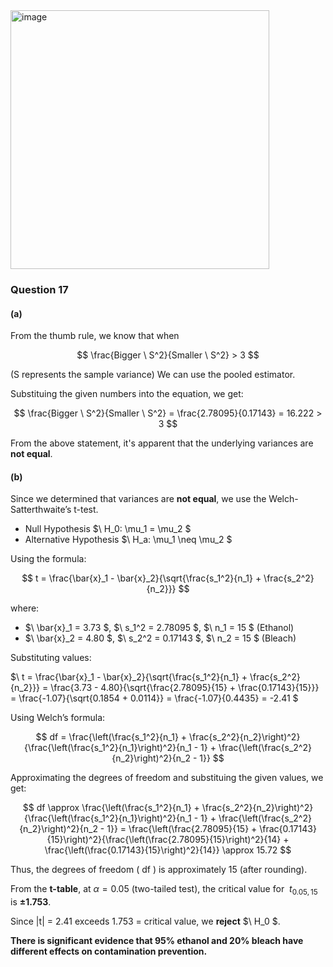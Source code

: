 <img width="414" alt="image" src="https://github.com/user-attachments/assets/a9c1eb73-7c31-451a-ba8d-7696b3144874" />

### Question 17
#### (a) 
From the thumb rule, we know that when

$$
\frac{Bigger \ S^2}{Smaller \ S^2} > 3
$$

(S represents the sample variance)
We can use the pooled estimator.

Substituing the given numbers into the equation, we get:

$$
\frac{Bigger \ S^2}{Smaller \ S^2} = \frac{2.78095}{0.17143} = 16.222 > 3
$$

From the above statement, it's apparent that the underlying variances are **not equal**.

#### (b)

Since we determined that variances are **not equal**, we use the Welch-Satterthwaite’s t-test.
- Null Hypothesis $\ H_0: \mu_1 = \mu_2 \$
- Alternative Hypothesis $\ H_a: \mu_1 \neq \mu_2 \$

Using the formula:

  $$
  t = \frac{\bar{x}_1 - \bar{x}_2}{\sqrt{\frac{s_1^2}{n_1} + \frac{s_2^2}{n_2}}}
  $$
  
where:
  - $\ \bar{x}_1 = 3.73 \$, $\ s_1^2 = 2.78095 \$, $\ n_1 = 15 \$
    (Ethanol)
  - $\ \bar{x}_2 = 4.80 \$, $\ s_2^2 = 0.17143 \$, $\ n_2 = 15 \$
    (Bleach)

Substituting values:
  
$\ t = \frac{\bar{x}_1 - \bar{x}_2}{\sqrt{\frac{s_1^2}{n_1} + \frac{s_2^2}{n_2}}} = \frac{3.73 - 4.80}{\sqrt{\frac{2.78095}{15} + \frac{0.17143}{15}}} = \frac{-1.07}{\sqrt{0.1854 + 0.0114}} = \frac{-1.07}{0.4435} = -2.41 \$

Using Welch’s formula:

$$
df = \frac{\left(\frac{s_1^2}{n_1} + \frac{s_2^2}{n_2}\right)^2}{\frac{\left(\frac{s_1^2}{n_1}\right)^2}{n_1 - 1} + \frac{\left(\frac{s_2^2}{n_2}\right)^2}{n_2 - 1}}
$$

Approximating the degrees of freedom and substituing the given values, we get:

$$
df \approx \frac{\left(\frac{s_1^2}{n_1} + \frac{s_2^2}{n_2}\right)^2}{\frac{\left(\frac{s_1^2}{n_1}\right)^2}{n_1 - 1} + \frac{\left(\frac{s_2^2}{n_2}\right)^2}{n_2 - 1}} = \frac{\left(\frac{2.78095}{15} + \frac{0.17143}{15}\right)^2}{\frac{\left(\frac{2.78095}{15}\right)^2}{14} + \frac{\left(\frac{0.17143}{15}\right)^2}{14}} \approx 15.72
$$

Thus, the degrees of freedom \( df \) is approximately 15 (after rounding).

From the **t-table**, at $\alpha = 0.05$ (two-tailed test), the critical value for $\ t_{0.05,15}$ is **±1.753**.

Since  |t| = 2.41 exceeds 1.753 = critical value, we **reject** $\ H_0 \$.  

**There is significant evidence that 95% ethanol and 20% bleach have different effects on contamination prevention.**

